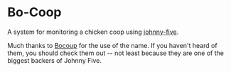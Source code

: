 # Bo-Coop

A system for monitoring a chicken coop using
[johnny-five](https://github.com/rwaldron/johnny-five).

Much thanks to [Bocoup](http://bocoup.com) for the use of the name. If
you haven't heard of them, you should check them out -- not least because
they are one of the biggest backers of Johnny Five.